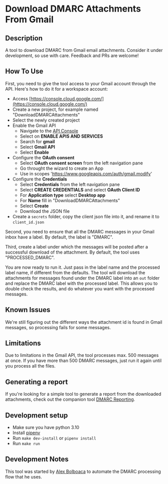# Download DMARC Attachments From Gmail

## Description

A tool to download DMARC from Gmail email attachments. Consider it under development, so use with care. Feedback and PRs are welcome!

## How To Use

First, you need to give the tool access to your Gmail account through the API. Here's how to do it for a workspace account:

* Access [https://console.cloud.google.com/](https://console.cloud.google.com/)
* Create a new project, for example named "DownloadDMARCAttachments"
* Select the newly created project
* Enable the Gmail API
  * Navigate to the [API Console](https://console.developers.google.com/)
  * Select on **ENABLE APIS AND SERVICES**
  * Search for **gmail**
  * Select **Gmail API**
  * Select **Enable**
* Configure the **OAuth consent**
  * Select **OAuth consent screen** from the left navigation pane
  * Go throught the wizard to create an App
  * Use in scopes 'https://www.googleapis.com/auth/gmail.modify'
* Configure the **Credentials**
  * Select **Credentials** from the left navigation pane
  * Select **CREATE CREDENTIALS** and select **OAuth Client ID**
  * For **Application type** select **Desktop app**
  * For **Name** fill in "DownloadDMARCAttachments"
  * Select **Create**
  * Download the JSON file
* Create a `secrets` folder, copy the client json file into it, and rename it to `client_id.json`

Second, you need to ensure that all the DMARC messages in your Gmail inbox have a label. By default, the label is "DMARC".

Third, create a label under which the messages will be posted after a successful download of the attachment. By default, the tool uses "PROCESSED_DMARC".

You are now ready to run it. Just pass in the label name and the processed label name, if different from the defaults. The tool will download the attachments for messages found under the DMARC label into an `out` folder and replace the DMARC label with the processed label. This allows you to double check the results, and do whatever you want with the processed messages.

## Known Issues

We're still figuring out the different ways the attachment id is found in Gmail messages, so processing fails for some messages.

## Limitations

Due to limitations in the Gmail API, the tool processes max. 500 messages at once. If you have more than 500 DMARC messages, just run it again until you process all the files.

## Generating a report

If you're looking for a simple tool to generate a report from the downloaded attachments, check out the companion tool [DMARC Reporting](https://github.com/MozaicWorks/DMARCReporting).

## Development setup 

* Make sure you have python 3.10
* Install [pipenv](https://pipenv.pypa.io/en/latest/#install-pipenv-today)
* Run `make dev-install` or `pipenv install`
* Run `make run`

## Development Notes

This tool was started by [Alex Bolboaca](https://twitter.com/alexboly) to automate the DMARC processing flow that he uses.

